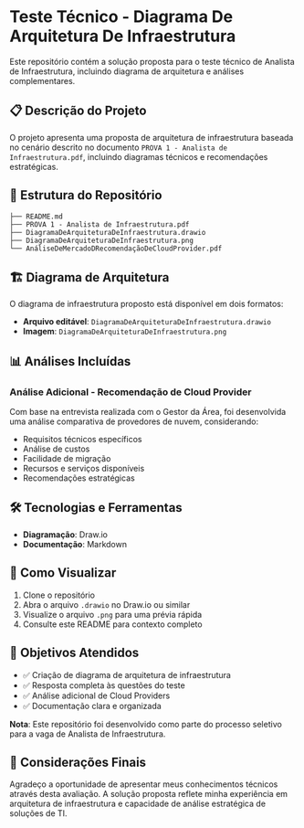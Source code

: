 # Teste Técnico - Diagrama De Arquitetura De Infraestrutura

Este repositório contém a solução proposta para o teste técnico de Analista de Infraestrutura, incluindo diagrama de arquitetura e análises complementares.

## 📋 Descrição do Projeto

O projeto apresenta uma proposta de arquitetura de infraestrutura baseada no cenário descrito no documento `PROVA 1 - Analista de Infraestrutura.pdf`, incluindo diagramas técnicos e recomendações estratégicas.

## 📁 Estrutura do Repositório

```
├── README.md
├── PROVA 1 - Analista de Infraestrutura.pdf
├── DiagramaDeArquiteturaDeInfraestrutura.drawio
├── DiagramaDeArquiteturaDeInfraestrutura.png
└── AnáliseDeMercadoDRecomendaçãoDeCloudProvider.pdf
```

## 🏗️ Diagrama de Arquitetura

O diagrama de infraestrutura proposto está disponível em dois formatos:

- **Arquivo editável**: `DiagramaDeArquiteturaDeInfraestrutura.drawio`
- **Imagem**: `DiagramaDeArquiteturaDeInfraestrutura.png`

## 📊 Análises Incluídas

### Análise Adicional - Recomendação de Cloud Provider
Com base na entrevista realizada com o Gestor da Área, foi desenvolvida uma análise comparativa de provedores de nuvem, considerando:

- Requisitos técnicos específicos
- Análise de custos
- Facilidade de migração
- Recursos e serviços disponíveis
- Recomendações estratégicas

## 🛠️ Tecnologias e Ferramentas

- **Diagramação**: Draw.io
- **Documentação**: Markdown

## 📝 Como Visualizar

1. Clone o repositório
2. Abra o arquivo `.drawio` no Draw.io ou similar
3. Visualize o arquivo `.png` para uma prévia rápida
4. Consulte este README para contexto completo

## 🎯 Objetivos Atendidos

- ✅ Criação de diagrama de arquitetura de infraestrutura
- ✅ Resposta completa às questões do teste
- ✅ Análise adicional de Cloud Providers
- ✅ Documentação clara e organizada

**Nota**: Este repositório foi desenvolvido como parte do processo seletivo para a vaga de Analista de Infraestrutura.

## 🙏 Considerações Finais

Agradeço a oportunidade de apresentar meus conhecimentos técnicos através desta avaliação. A solução proposta reflete minha experiência em arquitetura de infraestrutura e capacidade de análise estratégica de soluções de TI.